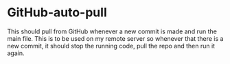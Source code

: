 # GitHub-auto-pull
This should pull from GitHub whenever a new commit is made and run the main file. This is to be used on my remote server so whenever that there is a new commit, it should stop the running code, pull the repo and then run it again.
